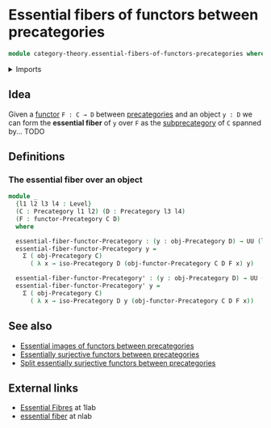 # Essential fibers of functors between precategories

```agda
module category-theory.essential-fibers-of-functors-precategories where
```

<details><summary>Imports</summary>

```agda
open import category-theory.functors-precategories
open import category-theory.isomorphisms-in-precategories
open import category-theory.precategories
open import category-theory.subprecategories

open import foundation.dependent-pair-types
open import foundation.existential-quantification
open import foundation.sets
open import foundation.universe-levels
```

</details>

## Idea

Given a [functor](category-theory.functors-precategories.md) `F : C → D` between
[precategories](category-theory.precategories.md) and an object `y : D` we can
form the **essential fiber** of `y` over `F` as the
[subprecategory](category-theory.subprecategories.md) of `C` spanned by... TODO

## Definitions

### The essential fiber over an object

```agda
module _
  {l1 l2 l3 l4 : Level}
  (C : Precategory l1 l2) (D : Precategory l3 l4)
  (F : functor-Precategory C D)
  where

  essential-fiber-functor-Precategory : (y : obj-Precategory D) → UU (l1 ⊔ l4)
  essential-fiber-functor-Precategory y =
    Σ ( obj-Precategory C)
      ( λ x → iso-Precategory D (obj-functor-Precategory C D F x) y)

  essential-fiber-functor-Precategory' : (y : obj-Precategory D) → UU (l1 ⊔ l4)
  essential-fiber-functor-Precategory' y =
    Σ ( obj-Precategory C)
      ( λ x → iso-Precategory D y (obj-functor-Precategory C D F x))
```

## See also

- [Essential images of functors between precategories](category-theory.essential-images-of-functors-precategories.md)
- [Essentially surjective functors between precategories](category-theory.essentially-surjective-functor-precategories.md)
- [Split essentially surjective functors between precategories](category-theory.split.essentially-surjective-functor-precategories.md)

## External links

- [Essential Fibres](https://1lab.dev/Cat.Functor.Properties.html#essential-fibres)
  at 1lab
- [essential fiber](https://ncatlab.org/nlab/show/essential+fiber) at nlab
